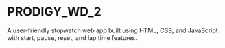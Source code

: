 # PRODIGY_WD_2
A user-friendly stopwatch web app built using HTML, CSS, and JavaScript with start, pause, reset, and lap time features.
